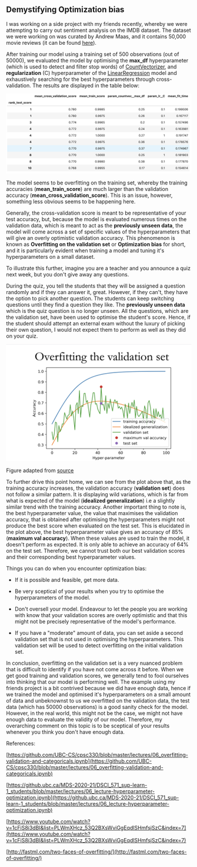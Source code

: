 ## **Demystifying Optimization bias**

I was working on a side project with my friends recently, whereby we were attempting to carry out sentiment analysis on the IMDB dataset. The dataset we were working on was curated by Andrew Maas, and it contains 50,000 movie reviews (it can be found [here](https://www.kaggle.com/utathya/imdb-review-dataset/download)). 

After training our model using a training set of 500 observations (out of 50000), we evaluated the model by optimising the **max_df** hyperparameter (which is used to detect and filter stop words) of [CountVectorizer](https://scikit-learn.org/stable/modules/generated/sklearn.feature_extraction.text.CountVectorizer.html), and **regularization** (C) hyperparameter of the [LinearRegression](https://scikit-learn.org/stable/modules/generated/sklearn.linear_model.LinearRegression.html) model and exhaustively searching for the best hyperparameters through cross-validation. The results are displayed in the table below: 

![](table1.png)

The model seems to be overfitting on the training set, whereby the training accuracies (**mean_train_score**) are much larger than the validation accuracy (**mean_cross_validation_score**). This is an issue, however, something less obvious seems to be happening here. 

Generally, the cross-validation score is meant to be representative of your test accuracy, but, because the model is evaluated numerous times on the validation data, which is meant to act as the **previously unseen data**, the model will come across a set of specific values of the hyperparameters that will give an overly optimistic validation accuracy. This phenomenon is known as **Overfitting on the validation set** or **Optimization bias** for short, and it is particularly evident when training a model and tuning it's hyperparameters on a small dataset. 


To illustrate this further, imagine you are a teacher and you announce a quiz next week, but you don't give away any questions. 

During the quiz, you tell the students that they will be assigned a question randomly and if they can answer it, great. However, if they can't, they have the option to pick another question. The students can keep switching questions until they find a question they like. The **previously unseen data** which is the quiz question is no longer unseen. All the questions, which are the validation set, have been used to optimise the student's score. Hence, if the student should attempt an external exam without the luxury of picking their own question, I would not expect them to perform as well as they did on your quiz.  

![](new_hypparam.png)

Figure adapted from [source](https://amueller.github.io/COMS4995-s20/slides/aml-03-supervised-learning/#22)


To further drive this point home, we can see from the plot above that, as the training accuracy increases, the validation accuracy (**validation set**) does not follow a similar pattern. It is displaying wild variations, which is far from what is expected of the model (**idealized generalization**) i.e a slightly similar trend with the training accuracy. Another important thing to note is, the best hyperparameter value, the value that maximises the validation accuracy, that is obtained after optimising the hyperparameters might not produce the best score when evaluated on the test set. This is elucidated in the plot above, the best hyperparameter value gives an accuracy of 85% (**maximum val accuracy**). When these values are used to train the model, it doesn't perform as expected. It is only able to achieve an accuracy of 64% on the test set. Therefore, we cannot trust both our best validation scores and their corresponding best hyperparameter values.      


Things you can do when you encounter optimization bias:

- If it is possible and feasible, get more data. 

- Be very sceptical of your results when you try to optimise the hyperparameters of the model.

- Don't oversell your model. Endeavour to let the people you are working with know that your validation scores are overly optimistic and that this might not be precisely representative of the model's performance. 

- If you have a "moderate" amount of data, you can set aside a second validation set that is not used in optimising the hyperparameters. This validation set will be used to detect overfitting on the initial validation set. 


In conclusion, overfitting on the validation set is a very nuanced problem that is difficult to identify if you have not come across it before. When we get good training and validation scores, we generally tend to fool ourselves into thinking that our model is performing well. The example using my friends project is a bit contrived because we did have enough data, hence if we trained the model and optimised it's hyperparameters on a small amount of data and unbeknownst to us we overfitted on the validation data, the test data (which has 50000 observations) is a good sanity check for the model. However, in the real world, this might not be the case, we might not have enough data to evaluate the validity of our model. Therefore, my overarching comment on this topic is to be sceptical of your results whenever you think you don't have enough data.  






References:

[https://github.com/UBC-CS/cpsc330/blob/master/lectures/06_overfitting-validation-and-categoricals.ipynb](https://github.com/UBC-CS/cpsc330/blob/master/lectures/06_overfitting-validation-and-categoricals.ipynb)

[https://github.ubc.ca/MDS-2020-21/DSCI_571_sup-learn-1_students/blob/master/lectures/06_lecture-hyperparameter-optimization.ipynb](https://github.ubc.ca/MDS-2020-21/DSCI_571_sup-learn-1_students/blob/master/lectures/06_lecture-hyperparameter-optimization.ipynb)

[https://www.youtube.com/watch?v=1cFiS8i3dBI&list=PLWmXHcz_53Q2BXsWviGgEqdlSHmfsjSzC&index=7](https://www.youtube.com/watch?v=1cFiS8i3dBI&list=PLWmXHcz_53Q2BXsWviGgEqdlSHmfsjSzC&index=7)

[http://fastml.com/two-faces-of-overfitting/](http://fastml.com/two-faces-of-overfitting/)
